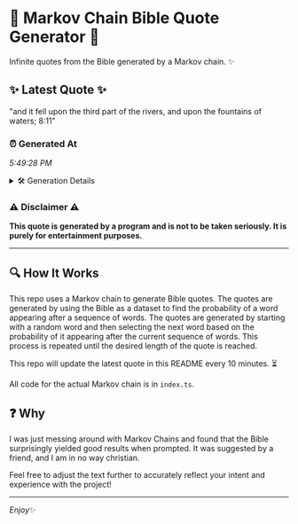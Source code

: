 # 📖 Markov Chain Bible Quote Generator 📖

Infinite quotes from the Bible generated by a Markov chain. ✨

## ✨ Latest Quote ✨
"and it fell upon the third part of the rivers, and upon the fountains of waters; 8:11"

### ⏰ Generated At
*5:49:28 PM*

<details>
    <summary>🛠️ Generation Details</summary>
    <p>
        <strong>🌱 Seed:</strong> and<br>
        <strong>🔄 Iterations:</strong> 16<br>
        <strong>📜 Context History:</strong><br>[ and ]: it<br>[ and, it ]: fell<br>[ and, it, fell ]: upon<br>[ and, it, fell, upon ]: the<br>[ and, it, fell, upon, the ]: third<br>[ and, it, fell, upon, the, third ]: part<br>[ it, fell, upon, the, third, part ]: of<br>[ fell, upon, the, third, part, of ]: the<br>[ upon, the, third, part, of, the ]: rivers,<br>[ the, third, part, of, the, rivers, ]: and<br>[ third, part, of, the, rivers,, and ]: upon<br>[ part, of, the, rivers,, and, upon ]: the<br>[ of, the, rivers,, and, upon, the ]: fountains<br>[ the, rivers,, and, upon, the, fountains ]: of<br>[ rivers,, and, upon, the, fountains, of ]: waters;<br>[ and, upon, the, fountains, of, waters; ]: 8:11<br>
    </p>
</details>

### ⚠️ Disclaimer ⚠️
**This quote is generated by a program and is not to be taken seriously. It is purely for entertainment purposes.**

---

## 🔍 How It Works

This repo uses a Markov chain to generate Bible quotes. The quotes are generated by using the Bible as a dataset to find the probability of a word appearing after a sequence of words. The quotes are generated by starting with a random word and then selecting the next word based on the probability of it appearing after the current sequence of words. This process is repeated until the desired length of the quote is reached.

This repo will update the latest quote in this README every 10 minutes. ⏳

All code for the actual Markov chain is in `index.ts`.

## ❓ Why

I was just messing around with Markov Chains and found that the Bible surprisingly yielded good results when prompted. 
It was suggested by a friend, and I am in no way christian.

Feel free to adjust the text further to accurately reflect your intent and experience with the project!

---

*Enjoy*✨
